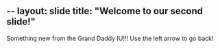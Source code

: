 --
layout: slide
title: "Welcome to our second slide!"
--
Something new from the Grand Daddy IU!!!
Use the left arrow to go back!

